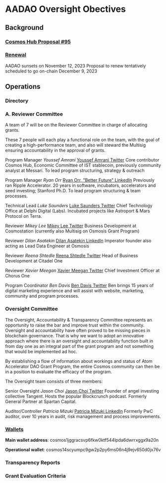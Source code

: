 # AADAO Oversight Obectives
## Background
### [Cosmos Hub Proposal #95](https://github.com/eleaven/TAO/blob/main/AADAO/Proposal%20%2395)
### [Renewal](https://github.com/eleaven/TAO/blob/main/AADAO/Renewal)
AADAO sunsets on November 12, 2023
Proposal to renew tentatively scheduled to go on-chain December 9, 2023
## Operations
### Directory
### A. Reviewer Committee

A team of 7 will be on the Reviewer Committee in charge of allocating grants. 

These 7 people will each play a functional role on the team, with the goal of creating a high-performance team, and also will steward the Multisig ensuring accountability in the approval of grants.

Program Manager 
*Youssef Amrani*
[Youssef Amrani Twitter](https://twitter.com/youssef_amrani)
Core contributor Cosmos Hub, Economic Committee of IST stablecoin, previously community analyst at Messari. 
To lead program structuring, strategy & outreach

Program Manager
*Ryan Orr*
[Ryan Orr, "Better Future" LinkedIn](https://www.linkedin.com/in/ryan-o-05853/)
Previously ran Ripple Accelerator. 20 years in software, incubators, accelerators and seed investing; Stanford Ph.D. 
To lead program structuring & team processes.

Technical Lead
*Luke Saunders*
[Luke Saunders Twitter](https://twitter.com/lukedelphi)
Chief Technology Office at Delphi Digital (Labs). Incubated projects like Astroport & Mars Protocol on Terra.

Reviewer
*Mikey Lee*
[Mikey Lee Twitter](https://twitter.com/mikeyjhlee)
Business Development at Cosmostation (currently also Multisig on Osmosis Grant Program)

Reviewer
*Dilan Asatekin*
[Dilan Asatekin LinkedIn](https://www.linkedin.com/in/dilanasatekin/)
Imperator founder also acting as Lead Data Engineer at Osmosis

Reviewer
*Reena Shtedle*
[Reena Shtedle Twitter](https://twitter.com/neshtedle)
Head of Business Development at Citadel One

Reviewer
*Xavier Meegan*
[Xavier Meegan Twitter](https://twitter.com/0xave) 
Chief Investment Officer at Chorus One

Program Coordinator
*Ben Davis*
[Ben Davis Twitter](https://twitter.com/The_BendyOne)
Ben brings 15 years of digital marketing experience and will assist with website, marketing, community and program processes.

### Oversight Committee

The Oversight, Accountability & Transparency Committee represents an opportunity to raise the bar and improve trust within the community. Oversight and accountability have often proved to be missing pieces in blockchain governance. That is why we want to adopt an innovative approach where there is an oversight and accountability function built in from day one as an integral part of the grant program and not something that would be implemented ad hoc.

By establishing a flow of information about workings and status of Atom Accelerator DAO Grant Program, the entire Cosmos community can then be in a position to evaluate the efficacy of the program.  

The Oversight team consists of three members:

Senior Oversight
*Jason Choi*
[Jason Choi Twitter](https://twitter.com/mrjasonchoi)
Founder of angel investing collective Tangent. Hosts the popular Blockcrunch podcast. Formerly General Partner at Spartan Capital.

Auditor/Controller
*Patricia Mizuki*
[Patricia Mizuki LinkedIn](https://www.linkedin.com/in/patricia-mizuki-b6334a5a/)
Formerly PwC auditor, over 10 years in audit, risk management and process improvements.
### [Wallets](https://github.com/eleaven/TAO/blob/main/AADAO/Wallets)
**Main wallet address**: cosmos1jggracsvp6fkw0ktf544lpda6dwrrxggx9a20n

**Operational wallet**: cosmos14scyumpc9gw2p2py6ms06n4j9ejv650d0jx76v
### Transparency Reports
### Grant Evaluation Criteria 
